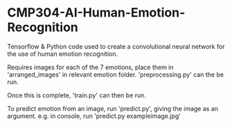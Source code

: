 # CMP304-AI-Human-Emotion-Recognition
Tensorflow &amp; Python code used to create a convolutional neural network for the use of human emotion recognition.

Requires images for each of the 7 emotions, place them in 'arranged_images' in relevant emotion folder.
'preprocessing.py' can the be run.

Once this is complete, 'train.py' can then be run.

To predict emotion from an image, run 'predict.py', giving the image as an argument. e.g. in console, run 'predict.py exampleimage.jpg'
